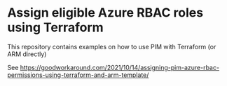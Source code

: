# Assign eligible Azure RBAC roles using Terraform

This repository contains examples on how to use PIM with Terraform (or ARM directly)

See https://goodworkaround.com/2021/10/14/assigning-pim-azure-rbac-permissions-using-terraform-and-arm-template/
